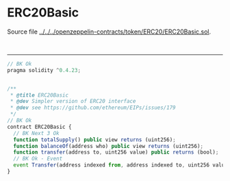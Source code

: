 # ERC20Basic

Source file [../../../openzeppelin-contracts/token/ERC20/ERC20Basic.sol](../../../openzeppelin-contracts/token/ERC20/ERC20Basic.sol).

<br />

<hr />

```javascript
// BK Ok
pragma solidity ^0.4.23;


/**
 * @title ERC20Basic
 * @dev Simpler version of ERC20 interface
 * @dev see https://github.com/ethereum/EIPs/issues/179
 */
// BK Ok
contract ERC20Basic {
  // BK Next 3 Ok
  function totalSupply() public view returns (uint256);
  function balanceOf(address who) public view returns (uint256);
  function transfer(address to, uint256 value) public returns (bool);
  // BK Ok - Event
  event Transfer(address indexed from, address indexed to, uint256 value);
}

```
